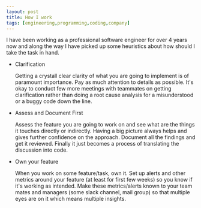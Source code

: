 ```yaml
---
layout: post
title: How I work
tags: [engineering,programming,coding,company]
---
```



I have been working as a professional software engineer for over 4 years now and along the way I have picked up some heuristics about how should I take the task in hand.


- Clarification

  Getting a crystall clear clarity of what you are going to implement is of paramount importance. Pay as much attention to details as possible. It's okay to conduct few more meetings with teammates on getting clarification rather than doing a root cause analysis for a misunderstood or a buggy code down the line.


- Assess and Document First
  
  Assess the feature you are going to work on and see what are the things it touches directly or indirectly. Having a big picture always helps and gives further confidence on the approach. Document all the findings and get it reviewed. Finally it just becomes a process of translating the discussion into code.


- Own your feature

  When you work on some feature/task, own it. Set up alerts and other metrics around your feature (at least for first few weeks) so you know if it's working as intended. Make these metrics/alerts known to your team mates and managers (some slack channel, mail group) so that multiple eyes are on it which means multiple insights.